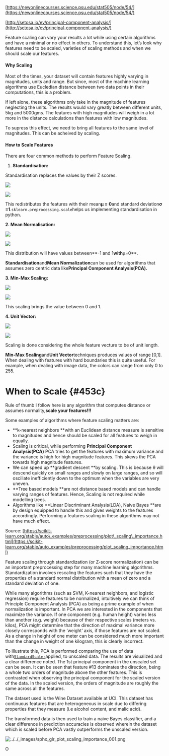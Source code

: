 [https://newonlinecourses.science.psu.edu/stat505/node/54/](https://newonlinecourses.science.psu.edu/stat505/node/54/)

[http://setosa.io/ev/principal-component-analysis/](http://setosa.io/ev/principal-component-analysis/)

Feature scaling can vary your results a lot while using certain algorithms and have a minimal or no effect in others. To understand this, let’s look why features need to be scaled, varieties of scaling methods and when we should scale our features.

#### Why Scaling

Most of the times, your dataset will contain features highly varying in magnitudes, units and range. But since, most of the machine learning algorithms use Eucledian distance between two data points in their computations, this is a problem.

If left alone, these algorithms only take in the magnitude of features neglecting the units. The results would vary greatly between different units, 5kg and 5000gms. The features with high magnitudes will weigh in a lot more in the distance calculations than features with low magnitudes.

To supress this effect, we need to bring all features to the same level of magnitudes. This can be acheived by scaling.

#### **How to Scale Features**

There are four common methods to perform Feature Scaling.

1. **Standardisation:**

Standardisation replaces the values by their Z scores.

![](https://miro.medium.com/max/60/1*LysCPCvg0AzQenGoarL_hQ.png?q=20)

![](https://miro.medium.com/max/133/1*LysCPCvg0AzQenGoarL_hQ.png)

This redistributes the features with their mean**μ = 0**and standard deviation**σ =1**.`sklearn.preprocessing.scale`helps us implementing standardisation in python.

**2. Mean Normalisation:**

![](https://miro.medium.com/max/60/1*fyK4gMQrfJKV5pmbXSrNbg.png?q=20)

![](https://miro.medium.com/max/197/1*fyK4gMQrfJKV5pmbXSrNbg.png)

This distribution will have values between**-1 and 1**with**μ=0**.

**Standardisation**and**Mean Normalization**can be used for algorithms that assumes zero centric data like**Principal Component Analysis\(PCA\).**

**3. Min-Max Scaling:**

![](https://miro.medium.com/max/60/1*19hq_t_NFQ6YVxMxsT0Cqg.png?q=20)

![](https://miro.medium.com/max/188/1*19hq_t_NFQ6YVxMxsT0Cqg.png)

This scaling brings the value between 0 and 1.

**4. Unit Vector:**

![](https://miro.medium.com/max/60/1*u2Up0eaer56dpmaElU3Zxw.png?q=20)

![](https://miro.medium.com/max/110/1*u2Up0eaer56dpmaElU3Zxw.png)

Scaling is done considering the whole feature vecture to be of unit length.

**Min-Max Scaling**and**Unit Vector**techniques produces values of range \[0,1\]. When dealing with features with hard boundaries this is quite useful. For example, when dealing with image data, the colors can range from only 0 to 255.

# **When to Scale** {#453c}

Rule of thumb I follow here is any algorithm that computes distance or assumes normality,**scale your features!!!**

Some examples of algorithms where feature scaling matters are:

* **k-nearest neighbors **with an Euclidean distance measure is sensitive to magnitudes and hence should be scaled for all features to weigh in equally.
* Scaling is critical, while performing
  **Principal Component Analysis\(PCA\)** PCA tries to get the features with maximum variance and the variance is high for high magnitude features. This skews the PCA towards high magnitude features.
* We can speed up **gradient descent **by scaling. This is because θ will descend quickly on small ranges and slowly on large ranges, and so will oscillate inefficiently down to the optimum when the variables are very uneven.
* **Tree based models **are not distance based models and can handle varying ranges of features. Hence, Scaling is not required while modelling trees.
* Algorithms like **Linear Discriminant Analysis\(LDA\), Naive Bayes **are by design equipped to handle this and gives weights to the features accordingly. Performing a features scaling in these algorithms may not have much effect.

Source: [https://scikit-learn.org/stable/auto\_examples/preprocessing/plot\_scaling\_importance.html](https://scikit-learn.org/stable/auto_examples/preprocessing/plot_scaling_importance.html)

Feature scaling through standardization \(or Z-score normalization\) can be an important preprocessing step for many machine learning algorithms. Standardization involves rescaling the features such that they have the properties of a standard normal distribution with a mean of zero and a standard deviation of one.

While many algorithms \(such as SVM, K-nearest neighbors, and logistic regression\) require features to be normalized, intuitively we can think of Principle Component Analysis \(PCA\) as being a prime example of when normalization is important. In PCA we are interested in the components that maximize the variance. If one component \(e.g. human height\) varies less than another \(e.g. weight\) because of their respective scales \(meters vs. kilos\), PCA might determine that the direction of maximal variance more closely corresponds with the ‘weight’ axis, if those features are not scaled. As a change in height of one meter can be considered much more important than the change in weight of one kilogram, this is clearly incorrect.

To illustrate this, PCA is performed comparing the use of data with[`StandardScaler`](https://scikit-learn.org/stable/modules/generated/sklearn.preprocessing.StandardScaler.html#sklearn.preprocessing.StandardScaler)applied, to unscaled data. The results are visualized and a clear difference noted. The 1st principal component in the unscaled set can be seen. It can be seen that feature \#13 dominates the direction, being a whole two orders of magnitude above the other features. This is contrasted when observing the principal component for the scaled version of the data. In the scaled version, the orders of magnitude are roughly the same across all the features.

The dataset used is the Wine Dataset available at UCI. This dataset has continuous features that are heterogeneous in scale due to differing properties that they measure \(i.e alcohol content, and malic acid\).

The transformed data is then used to train a naive Bayes classifier, and a clear difference in prediction accuracies is observed wherein the dataset which is scaled before PCA vastly outperforms the unscaled version.

![](https://scikit-learn.org/stable/_images/sphx_glr_plot_scaling_importance_001.png "../../\_images/sphx\_glr\_plot\_scaling\_importance\_001.png")

O

